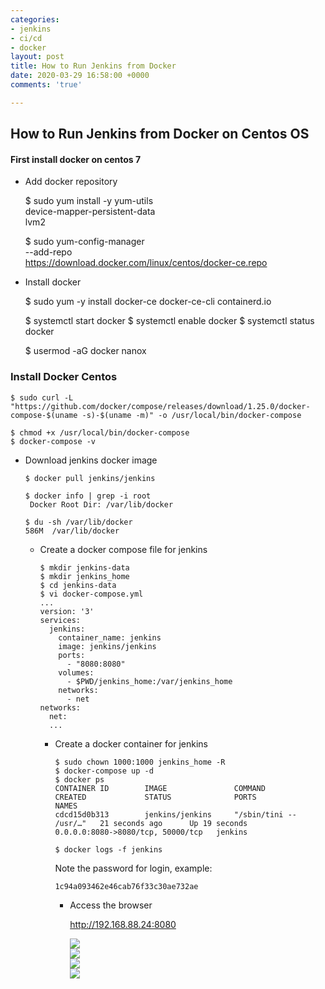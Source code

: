 ```yaml
---
categories:
- jenkins
- ci/cd
- docker
layout: post
title: How to Run Jenkins from Docker
date: 2020-03-29 16:58:00 +0000
comments: 'true'

---
```

## How to Run Jenkins from Docker on Centos OS

#### First install docker on centos 7

* Add docker repository

    $ sudo yum install -y yum-utils \
      device-mapper-persistent-data \
      lvm2
    
     $ sudo yum-config-manager \
        --add-repo \
        https://download.docker.com/linux/centos/docker-ce.repo

* Install docker

    $ sudo yum -y install docker-ce docker-ce-cli containerd.io
    
    $ systemctl start docker
    $ systemctl enable docker
    $ systemctl status docker
    
    $ usermod -aG docker nanox

### Install Docker Centos

    $ sudo curl -L "https://github.com/docker/compose/releases/download/1.25.0/docker-compose-$(uname -s)-$(uname -m)" -o /usr/local/bin/docker-compose
    
    $ chmod +x /usr/local/bin/docker-compose
    $ docker-compose -v

* Download jenkins docker image

      $ docker pull jenkins/jenkins
      
      $ docker info | grep -i root
       Docker Root Dir: /var/lib/docker
      
      $ du -sh /var/lib/docker
      586M	/var/lib/docker
  * Create a docker compose file for jenkins

        $ mkdir jenkins-data
        $ mkdir jenkins_home
        $ cd jenkins-data
        $ vi docker-compose.yml
        ...
        version: '3'
        services:
          jenkins:
            container_name: jenkins
            image: jenkins/jenkins
            ports:
              - "8080:8080"
            volumes:
              - $PWD/jenkins_home:/var/jenkins_home
            networks:
              - net
        networks:
          net:
          ...
    * Create a docker container for jenkins

          $ sudo chown 1000:1000 jenkins_home -R
          $ docker-compose up -d
          $ docker ps
          CONTAINER ID        IMAGE               COMMAND                  CREATED             STATUS              PORTS                               NAMES
          cdcd15d0b313        jenkins/jenkins     "/sbin/tini -- /usr/…"   21 seconds ago      Up 19 seconds       0.0.0.0:8080->8080/tcp, 50000/tcp   jenkins
          
          $ docker logs -f jenkins

      Note the password for login, example:

          1c94a093462e46cab76f33c30ae732ae
      * Access the browser 

        http://192.168.88.24:8080

        ![](https://res.cloudinary.com/dhcy32o8d/image/upload/v1585502093/myblog/Screenshot_at_2019-12-18_21-54-24_oe3dka.png)  
        ![](https://res.cloudinary.com/dhcy32o8d/image/upload/v1585502134/myblog/Screenshot_at_2019-12-18_21-58-05_yx7wjz.png)  
        ![](https://res.cloudinary.com/dhcy32o8d/image/upload/v1585502183/myblog/Screenshot_at_2019-12-18_22-01-46_cc64uj.png)  
        ![](https://res.cloudinary.com/dhcy32o8d/image/upload/v1585502195/myblog/Screenshot_at_2019-12-18_22-03-13_ndvzwt.png)